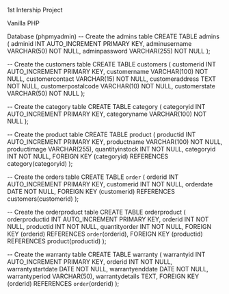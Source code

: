 1st Intership Project

Vanilla PHP

Database (phpmyadmin)
-- Create the admins table
CREATE TABLE admins (
    adminid INT AUTO_INCREMENT PRIMARY KEY,
    adminusername VARCHAR(50) NOT NULL,
    adminpassword VARCHAR(255) NOT NULL
);

-- Create the customers table
CREATE TABLE customers (
    customerid INT AUTO_INCREMENT PRIMARY KEY,
    customername VARCHAR(100) NOT NULL,
    customercontact VARCHAR(15) NOT NULL,
    customeraddress TEXT NOT NULL,
    customerpostalcode VARCHAR(10) NOT NULL,
    customerstate VARCHAR(50) NOT NULL
);

-- Create the category table
CREATE TABLE category (
    categoryid INT AUTO_INCREMENT PRIMARY KEY,
    categoryname VARCHAR(100) NOT NULL
);

-- Create the product table
CREATE TABLE product (
    productid INT AUTO_INCREMENT PRIMARY KEY,
    productname VARCHAR(100) NOT NULL,
    productimage VARCHAR(255),
    quantityinstock INT NOT NULL,
    categoryid INT NOT NULL,
    FOREIGN KEY (categoryid) REFERENCES category(categoryid)
);

-- Create the orders table
CREATE TABLE `order` (
    orderid INT AUTO_INCREMENT PRIMARY KEY,
    customerid INT NOT NULL,
    orderdate DATE NOT NULL,
    FOREIGN KEY (customerid) REFERENCES customers(customerid)
);

-- Create the orderproduct table
CREATE TABLE orderproduct (
    orderproductid INT AUTO_INCREMENT PRIMARY KEY,
    orderid INT NOT NULL,
    productid INT NOT NULL,
    quantityorder INT NOT NULL,
    FOREIGN KEY (orderid) REFERENCES `order`(orderid),
    FOREIGN KEY (productid) REFERENCES product(productid)
);

-- Create the warranty table
CREATE TABLE warranty (
    warrantyid INT AUTO_INCREMENT PRIMARY KEY,
    orderid INT NOT NULL,
    warrantystartdate DATE NOT NULL,
    warrantyenddate DATE NOT NULL,
    warrantyperiod VARCHAR(50),
    warrantydetails TEXT,
    FOREIGN KEY (orderid) REFERENCES `order`(orderid)
);
